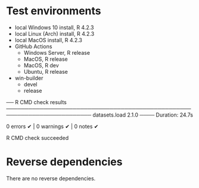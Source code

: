 # Test environments
- local Windows 10 install, R 4.2.3
- local Linux (Arch) install, R 4.2.3
- local MacOS install, R 4.2.3
- GitHub Actions
   - Windows Server, R release
   - MacOS, R release
   - MacOS, R dev
   - Ubuntu, R release
- win-builder
   - devel
   - release

── R CMD check results ───────────────────────────────────────────────────────────────────────── datasets.load 2.1.0 ────
Duration: 24.7s

0 errors ✔ | 0 warnings ✔ | 0 notes ✔

R CMD check succeeded

# Reverse dependencies
There are no reverse dependencies.
